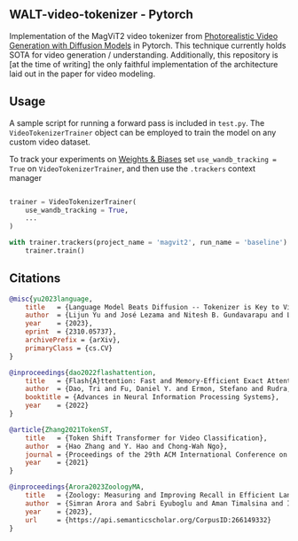 ## WALT-video-tokenizer - Pytorch

Implementation of the MagViT2 video tokenizer from <a href="https://walt-video-diffusion.github.io/assets/W.A.L.T.pdf">Photorealistic Video Generation with Diffusion Models</a> in Pytorch. This technique currently holds SOTA for video generation / understanding. Additionally, this repository is [at the time of writing] the only faithful implementation of the architecture laid out in the paper for video modeling.

## Usage


A sample script for running a forward pass is included in `test.py`. The `VideoTokenizerTrainer` object can be employed to train the model on any custom video dataset.


To track your experiments on <a href="https://wandb.ai">Weights & Biases</a> set `use_wandb_tracking = True` on `VideoTokenizerTrainer`, and then use the `.trackers` context manager

```python

trainer = VideoTokenizerTrainer(
    use_wandb_tracking = True,
    ...
)

with trainer.trackers(project_name = 'magvit2', run_name = 'baseline'):
    trainer.train()

```

## Citations

```bibtex
@misc{yu2023language,
    title   = {Language Model Beats Diffusion -- Tokenizer is Key to Visual Generation}, 
    author  = {Lijun Yu and José Lezama and Nitesh B. Gundavarapu and Luca Versari and Kihyuk Sohn and David Minnen and Yong Cheng and Agrim Gupta and Xiuye Gu and Alexander G. Hauptmann and Boqing Gong and Ming-Hsuan Yang and Irfan Essa and David A. Ross and Lu Jiang},
    year    = {2023},
    eprint  = {2310.05737},
    archivePrefix = {arXiv},
    primaryClass = {cs.CV}
}
```

```bibtex
@inproceedings{dao2022flashattention,
    title   = {Flash{A}ttention: Fast and Memory-Efficient Exact Attention with {IO}-Awareness},
    author  = {Dao, Tri and Fu, Daniel Y. and Ermon, Stefano and Rudra, Atri and R{\'e}, Christopher},
    booktitle = {Advances in Neural Information Processing Systems},
    year    = {2022}
}
```

```bibtex
@article{Zhang2021TokenST,
    title   = {Token Shift Transformer for Video Classification},
    author  = {Hao Zhang and Y. Hao and Chong-Wah Ngo},
    journal = {Proceedings of the 29th ACM International Conference on Multimedia},
    year    = {2021}
}
```

```bibtex
@inproceedings{Arora2023ZoologyMA,
    title   = {Zoology: Measuring and Improving Recall in Efficient Language Models},
    author  = {Simran Arora and Sabri Eyuboglu and Aman Timalsina and Isys Johnson and Michael Poli and James Zou and Atri Rudra and Christopher R'e},
    year    = {2023},
    url     = {https://api.semanticscholar.org/CorpusID:266149332}
}
```
